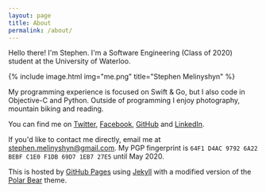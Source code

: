 ```yaml
---
layout: page
title: About
permalink: /about/
---
```


Hello there! I'm Stephen. I'm a Software Engineering (Class of 2020) student at the University of Waterloo.

{% include image.html img="me.png" title="Stephen Melinyshyn"	 %}   

My programming experience is focused on Swift & Go, but I also code in Objective-C and Python. Outside of programming I enjoy photography, mountain biking and reading. 

You can find me on [Twitter](https://twitter.com/Melinysh), [Facebook](https://www.facebook.com/stephen.melinyshyn), [GitHub](https://github.com/Melinysh) and [LinkedIn](https://www.linkedin.com/profile/view?id=430765821&trk=hp-identity-name). 

If you'd like to contact me directly, email me at [stephen.melinyshyn@gmail.com](mailto:stephen.melinyshyn@gmail.com). My PGP fingerprint is `64F1 D4AC 9792 6A22 BEBF C1E0 F1DB 69D7 1EB7 27E5` until May 2020.

This is hosted by [GitHub Pages](https://pages.github.com) using [Jekyll](http://jekyllrb.com) with a modified version of the [Polar Bear](https://github.com/diezcami/polar-bear-theme/) theme.

